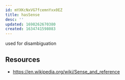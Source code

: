 ```yaml
---
id: mYXKcNxVG7fcemnYxx0EZ
title: hasSense
desc: ''
updated: 1698262670380
created: 1634741598083
---
```




used for disambiguation

## Resources

- https://en.wikipedia.org/wiki/Sense_and_reference
